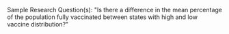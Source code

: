 Sample Research Question(s):
"Is there a difference in the mean percentage of the population fully vaccinated between states with high and low vaccine distribution?"